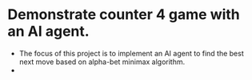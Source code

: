 # Demonstrate counter 4 game with an AI agent.
- The focus of this project is to implement an AI agent to find the best next move based on alpha-bet minimax algorithm.
- 

